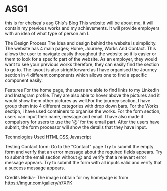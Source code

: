 # ASG1
this is for chelsea's asg
Chls's Blog
This website will be about me, it will contain my previous works and my achievements. It will provide 
employers with an idea of what type of person am I.

The Design Process
The idea and design behind the website is simplicity. The website has 4 main pages; Home, Journey, Works And Contact. This allows the user to navigate easily throughout the website so it is easier or them to look for a specifc part of the website. As an employer, they would want to see your previous works therefore, they can easily find the section to go to. The layout is also strightforward as I have organised the Journey section in 4 different components which allows one to find a specific component easily.

Features
For the home page, the users are able to find links to my LinkedIn and Instagram profile. They are also able to hover above the pictures and it would show them other pictures as well.For the journey section, I have group them into 4 different categories with drop down bars. For the Works sectipn, i have used containers to organise the works. For the form section, users can input their name, message and email. I have also made it compulsory for users to use the '@' for the email part. After the users have submit, the form processor will show the details that they have input.

Technologies Used
HTML,CSS,Javascript 

Testing 
Contact form:
Go to the "Contact" page
Try to submit the empty form and verify that an error message about the required fields appears.
Try to submit the email section without @ and verify that a relevant error message appears.
Try to submit the form with all inputs valid and verify that a success message appears.

Credits 
Media- The image i obtain for my homepage is from https://imgur.com/gallery/h7XPK